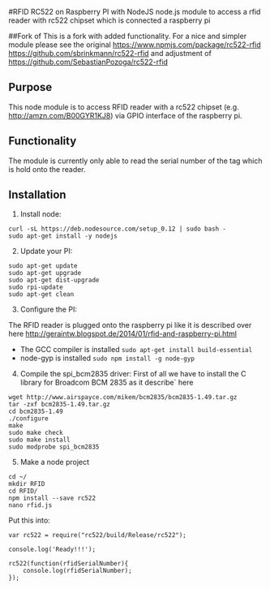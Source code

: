 #RFID RC522 on Raspberry PI with NodeJS
node.js module to access a rfid reader with rc522 chipset which is connected a raspberry pi

##Fork of
This is a fork with added functionality. For a nice and simpler module please see the original https://www.npmjs.com/package/rc522-rfid https://github.com/sbrinkmann/rc522-rfid and adjustment of https://github.com/SebastianPozoga/rc522-rfid

## Purpose
This node module is to access RFID reader with a rc522 chipset (e.g. http://amzn.com/B00GYR1KJ8) via GPIO interface of the raspberry pi.

## Functionality
The module is currently only able to read the serial number of the tag which is hold onto the reader.

## Installation

1. Install node:
```
curl -sL https://deb.nodesource.com/setup_0.12 | sudo bash -
sudo apt-get install -y nodejs
```

2. Update your PI:
``` 
sudo apt-get update
sudo apt-get upgrade
sudo apt-get dist-upgrade
sudo rpi-update
sudo apt-get clean
```

3. Configure the PI:

The RFID reader is plugged onto the raspberry pi like it is described over here http://geraintw.blogspot.de/2014/01/rfid-and-raspberry-pi.html
- The GCC compiler is installed ```sudo apt-get install build-essential```
- node-gyp is installed ```sudo npm install -g node-gyp```

4. Compile the spi_bcm2835 driver:
First of all we have to install the C library for Broadcom BCM 2835 as it describe` here
```
wget http://www.airspayce.com/mikem/bcm2835/bcm2835-1.49.tar.gz
tar -zxf bcm2835-1.49.tar.gz
cd bcm2835-1.49
./configure
make
sudo make check
sudo make install
sudo modprobe spi_bcm2835
```

5. Make a node project
```
cd ~/
mkdir RFID
cd RFID/
npm install --save rc522
nano rfid.js
```

Put this into:

```
var rc522 = require("rc522/build/Release/rc522");

console.log('Ready!!!');

rc522(function(rfidSerialNumber){
	console.log(rfidSerialNumber);
});
```